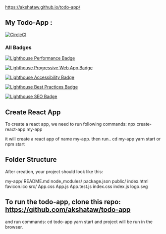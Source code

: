

https://akshataw.github.io/todo-app/


## My Todo-App :

[![CircleCI](https://circleci.com/gh/spirosikmd/jest-cucumber-puppeteer-example.svg?style=svg)](https://circleci.com/gh/sweetlimeco/todolist)

### All Badges

[![Lighthouse Performance Badge](https://rawgit.com/emazzotta/lighthouse-badges/master/assets/img/scores/lighthouse_performance.svg)](file:///home/akshata/akshataw.github.io_2018-11-22_11-29-21.report.html#performance)

[![Lighthouse Progressive Web App Badge](https://rawgit.com/emazzotta/lighthouse-badges/master/assets/img/scores/lighthouse_accessibility.svg)](file:///home/akshata/akshataw.github.io_2018-11-22_11-29-21.report.html#pwa)

[![Lighthouse Accessibility Badge](https://rawgit.com/emazzotta/lighthouse-badges/master/assets/img/scores/lighthouse_accessibility.svg)](file:///home/akshata/akshataw.github.io_2018-11-22_11-29-21.report.html#accessibility)

[![Lighthouse Best Practices Badge](https://rawgit.com/emazzotta/lighthouse-badges/master/assets/img/scores/lighthouse_best-practices.svg)](file:///home/akshata/akshataw.github.io_2018-11-22_11-29-21.report.html#best-practices)

[![Lighthouse SEO Badge](https://rawgit.com/emazzotta/lighthouse-badges/master/assets/img/scores/lighthouse_seo.svg)](file:///home/akshata/akshataw.github.io_2018-11-22_11-29-21.report.html#seo)


## Create React App

To create a react app, we need to run following commands:
   npx create-react-app my-app
 
 it will create a react app of name my-app.
 then run..
   cd my-app
   yarn start  or npm start


## Folder Structure

After creation, your project should look like this:

 my-app/
  README.md
  node_modules/
  package.json
  public/
    index.html
    favicon.ico
  src/
    App.css
    App.js
    App.test.js
    index.css
    index.js
    logo.svg

## To run the todo-app, clone this repo: https://github.com/akshataw/todo-app
 and run commands: cd todo-app
                   yarn start
           and project will be run in the browser.

